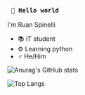 ### ``` 🤖 Hello world```

I'm Ruan Spinelli

- 📚 IT student
- ⚙️ Learning python
- ♂️ He/Him



![Anurag's GitHub stats](https://github-readme-stats.vercel.app/api?username=RuanSpinelli&show_icons=true&theme=tokyonight)

![Top Langs](https://github-readme-stats.vercel.app/api/top-langs/?username=anuraghazra&hide_progress=false)
